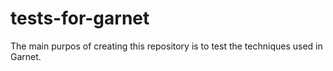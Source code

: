# tests-for-garnet

The main purpos of creating this repository is to test the techniques used in Garnet.
